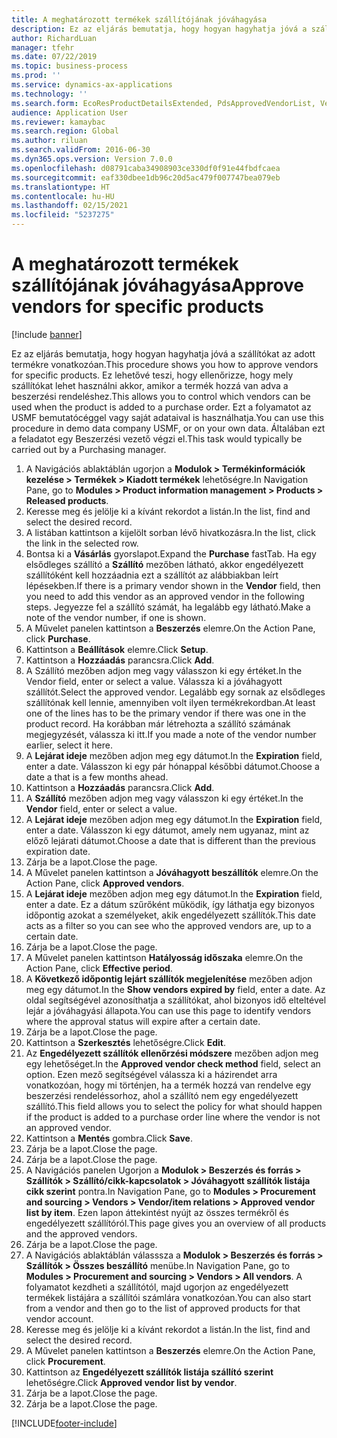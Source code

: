 ```yaml
---
title: A meghatározott termékek szállítójának jóváhagyása
description: Ez az eljárás bemutatja, hogy hogyan hagyhatja jóvá a szállítókat az adott termékre vonatkozóan.
author: RichardLuan
manager: tfehr
ms.date: 07/22/2019
ms.topic: business-process
ms.prod: ''
ms.service: dynamics-ax-applications
ms.technology: ''
ms.search.form: EcoResProductDetailsExtended, PdsApprovedVendorList, VendTable
audience: Application User
ms.reviewer: kamaybac
ms.search.region: Global
ms.author: riluan
ms.search.validFrom: 2016-06-30
ms.dyn365.ops.version: Version 7.0.0
ms.openlocfilehash: d08791caba34908903ce330df0f91e44fbdfcaea
ms.sourcegitcommit: eaf330dbee1db96c20d5ac479f007747bea079eb
ms.translationtype: HT
ms.contentlocale: hu-HU
ms.lasthandoff: 02/15/2021
ms.locfileid: "5237275"
---
```

# <a name="approve-vendors-for-specific-products"></a><span data-ttu-id="ef924-103">A meghatározott termékek szállítójának jóváhagyása</span><span class="sxs-lookup"><span data-stu-id="ef924-103">Approve vendors for specific products</span></span>

[!include [banner](../../includes/banner.md)]

<span data-ttu-id="ef924-104">Ez az eljárás bemutatja, hogy hogyan hagyhatja jóvá a szállítókat az adott termékre vonatkozóan.</span><span class="sxs-lookup"><span data-stu-id="ef924-104">This procedure shows you how to approve vendors for specific products.</span></span> <span data-ttu-id="ef924-105">Ez lehetővé teszi, hogy ellenőrizze, hogy mely szállítókat lehet használni akkor, amikor a termék hozzá van adva a beszerzési rendeléshez.</span><span class="sxs-lookup"><span data-stu-id="ef924-105">This allows you to control which vendors can be used when the product is added to a purchase order.</span></span> <span data-ttu-id="ef924-106">Ezt a folyamatot az USMF bemutatócéggel vagy saját adataival is használhatja.</span><span class="sxs-lookup"><span data-stu-id="ef924-106">You can use this procedure in demo data company USMF, or on your own data.</span></span> <span data-ttu-id="ef924-107">Általában ezt a feladatot egy Beszerzési vezető végzi el.</span><span class="sxs-lookup"><span data-stu-id="ef924-107">This task would typically be carried out by a Purchasing manager.</span></span>

1. <span data-ttu-id="ef924-108">A Navigációs ablaktáblán ugorjon a **Modulok > Termékinformációk kezelése > Termékek > Kiadott termékek** lehetőségre.</span><span class="sxs-lookup"><span data-stu-id="ef924-108">In Navigation Pane, go to **Modules > Product information management > Products > Released products**.</span></span>
2. <span data-ttu-id="ef924-109">Keresse meg és jelölje ki a kívánt rekordot a listán.</span><span class="sxs-lookup"><span data-stu-id="ef924-109">In the list, find and select the desired record.</span></span>
3. <span data-ttu-id="ef924-110">A listában kattintson a kijelölt sorban lévő hivatkozásra.</span><span class="sxs-lookup"><span data-stu-id="ef924-110">In the list, click the link in the selected row.</span></span>
4. <span data-ttu-id="ef924-111">Bontsa ki a **Vásárlás** gyorslapot.</span><span class="sxs-lookup"><span data-stu-id="ef924-111">Expand the **Purchase** fastTab.</span></span> <span data-ttu-id="ef924-112">Ha egy elsődleges szállító a **Szállító** mezőben látható, akkor engedélyezett szállítóként kell hozzáadnia ezt a szállítót az alábbiakban leírt lépésekben.</span><span class="sxs-lookup"><span data-stu-id="ef924-112">If there is a primary vendor shown in the **Vendor** field, then you need to add this vendor as an approved vendor in the following steps.</span></span> <span data-ttu-id="ef924-113">Jegyezze fel a szállító számát, ha legalább egy látható.</span><span class="sxs-lookup"><span data-stu-id="ef924-113">Make a note of the vendor number, if one is shown.</span></span>  
5. <span data-ttu-id="ef924-114">A Művelet panelen kattintson a **Beszerzés** elemre.</span><span class="sxs-lookup"><span data-stu-id="ef924-114">On the Action Pane, click **Purchase**.</span></span>
6. <span data-ttu-id="ef924-115">Kattintson a **Beállítások** elemre.</span><span class="sxs-lookup"><span data-stu-id="ef924-115">Click **Setup**.</span></span>
7. <span data-ttu-id="ef924-116">Kattintson a **Hozzáadás** parancsra.</span><span class="sxs-lookup"><span data-stu-id="ef924-116">Click **Add**.</span></span>
8. <span data-ttu-id="ef924-117">A Szállító mezőben adjon meg vagy válasszon ki egy értéket.</span><span class="sxs-lookup"><span data-stu-id="ef924-117">In the Vendor field, enter or select a value.</span></span> <span data-ttu-id="ef924-118">Válassza ki a jóváhagyott szállítót.</span><span class="sxs-lookup"><span data-stu-id="ef924-118">Select the approved vendor.</span></span> <span data-ttu-id="ef924-119">Legalább egy sornak az elsődleges szállítónak kell lennie, amennyiben volt ilyen termékrekordban.</span><span class="sxs-lookup"><span data-stu-id="ef924-119">At least one of the lines has to be the primary vendor if there was one in the product record.</span></span> <span data-ttu-id="ef924-120">Ha korábban már létrehozta a szállító számának megjegyzését, válassza ki itt.</span><span class="sxs-lookup"><span data-stu-id="ef924-120">If you made a note of the vendor number earlier, select it here.</span></span>  
9. <span data-ttu-id="ef924-121">A **Lejárat ideje** mezőben adjon meg egy dátumot.</span><span class="sxs-lookup"><span data-stu-id="ef924-121">In the **Expiration** field, enter a date.</span></span> <span data-ttu-id="ef924-122">Válasszon ki egy pár hónappal későbbi dátumot.</span><span class="sxs-lookup"><span data-stu-id="ef924-122">Choose a date a that is a few months ahead.</span></span>  
10. <span data-ttu-id="ef924-123">Kattintson a **Hozzáadás** parancsra.</span><span class="sxs-lookup"><span data-stu-id="ef924-123">Click **Add**.</span></span>
11. <span data-ttu-id="ef924-124">A **Szállító** mezőben adjon meg vagy válasszon ki egy értéket.</span><span class="sxs-lookup"><span data-stu-id="ef924-124">In the **Vendor** field, enter or select a value.</span></span>
12. <span data-ttu-id="ef924-125">A **Lejárat ideje** mezőben adjon meg egy dátumot.</span><span class="sxs-lookup"><span data-stu-id="ef924-125">In the **Expiration** field, enter a date.</span></span> <span data-ttu-id="ef924-126">Válasszon ki egy dátumot, amely nem ugyanaz, mint az előző lejárati dátumot.</span><span class="sxs-lookup"><span data-stu-id="ef924-126">Choose a date that is different than the previous expiration date.</span></span>  
13. <span data-ttu-id="ef924-127">Zárja be a lapot.</span><span class="sxs-lookup"><span data-stu-id="ef924-127">Close the page.</span></span>
14. <span data-ttu-id="ef924-128">A Művelet panelen kattintson a **Jóváhagyott beszállítók** elemre.</span><span class="sxs-lookup"><span data-stu-id="ef924-128">On the Action Pane, click **Approved vendors**.</span></span>
15. <span data-ttu-id="ef924-129">A **Lejárat ideje** mezőben adjon meg egy dátumot.</span><span class="sxs-lookup"><span data-stu-id="ef924-129">In the **Expiration** field, enter a date.</span></span> <span data-ttu-id="ef924-130">Ez a dátum szűrőként működik, így láthatja egy bizonyos időpontig azokat a személyeket, akik engedélyezett szállítók.</span><span class="sxs-lookup"><span data-stu-id="ef924-130">This date acts as a filter so you can see who the approved vendors are, up to a certain date.</span></span>  
16. <span data-ttu-id="ef924-131">Zárja be a lapot.</span><span class="sxs-lookup"><span data-stu-id="ef924-131">Close the page.</span></span>
17. <span data-ttu-id="ef924-132">A Művelet panelen kattintson **Hatályosság időszaka** elemre.</span><span class="sxs-lookup"><span data-stu-id="ef924-132">On the Action Pane, click **Effective period**.</span></span>
18. <span data-ttu-id="ef924-133">A **Következő időpontig lejárt szállítók megjelenítése** mezőben adjon meg egy dátumot.</span><span class="sxs-lookup"><span data-stu-id="ef924-133">In the **Show vendors expired by** field, enter a date.</span></span> <span data-ttu-id="ef924-134">Az oldal segítségével azonosíthatja a szállítókat, ahol bizonyos idő elteltével lejár a jóváhagyási állapota.</span><span class="sxs-lookup"><span data-stu-id="ef924-134">You can use this page to identify vendors where the approval status will expire after a certain date.</span></span>  
19. <span data-ttu-id="ef924-135">Zárja be a lapot.</span><span class="sxs-lookup"><span data-stu-id="ef924-135">Close the page.</span></span>
20. <span data-ttu-id="ef924-136">Kattintson a **Szerkesztés** lehetőségre.</span><span class="sxs-lookup"><span data-stu-id="ef924-136">Click **Edit**.</span></span>
21. <span data-ttu-id="ef924-137">Az **Engedélyezett szállítók ellenőrzési módszere** mezőben adjon meg egy lehetőséget.</span><span class="sxs-lookup"><span data-stu-id="ef924-137">In the **Approved vendor check method** field, select an option.</span></span> <span data-ttu-id="ef924-138">Ezen mező segítségével válassza ki a házirendet arra vonatkozóan, hogy mi történjen, ha a termék hozzá van rendelve egy beszerzési rendeléssorhoz, ahol a szállító nem egy engedélyezett szállító.</span><span class="sxs-lookup"><span data-stu-id="ef924-138">This field allows you to select the policy for what should happen if the product is added to a purchase order line where the vendor is not an approved vendor.</span></span>  
22. <span data-ttu-id="ef924-139">Kattintson a **Mentés** gombra.</span><span class="sxs-lookup"><span data-stu-id="ef924-139">Click **Save**.</span></span>
23. <span data-ttu-id="ef924-140">Zárja be a lapot.</span><span class="sxs-lookup"><span data-stu-id="ef924-140">Close the page.</span></span>
24. <span data-ttu-id="ef924-141">Zárja be a lapot.</span><span class="sxs-lookup"><span data-stu-id="ef924-141">Close the page.</span></span>
25. <span data-ttu-id="ef924-142">A Navigációs panelen Ugorjon a **Modulok > Beszerzés és forrás > Szállítók > Szállító/cikk-kapcsolatok > Jóváhagyott szállítók listája cikk szerint** pontra.</span><span class="sxs-lookup"><span data-stu-id="ef924-142">In Navigation Pane, go to **Modules > Procurement and sourcing > Vendors > Vendor/item relations > Approved vendor list by item**.</span></span> <span data-ttu-id="ef924-143">Ezen lapon áttekintést nyújt az összes termékről és engedélyezett szállítóról.</span><span class="sxs-lookup"><span data-stu-id="ef924-143">This page gives you an overview of all products and the approved vendors.</span></span>  
26. <span data-ttu-id="ef924-144">Zárja be a lapot.</span><span class="sxs-lookup"><span data-stu-id="ef924-144">Close the page.</span></span>
27. <span data-ttu-id="ef924-145">A Navigációs ablaktáblán válasssza a **Modulok > Beszerzés és forrás > Szállítók > Összes beszállító** menübe.</span><span class="sxs-lookup"><span data-stu-id="ef924-145">In Navigation Pane, go to **Modules > Procurement and sourcing > Vendors > All vendors**.</span></span> <span data-ttu-id="ef924-146">A folyamatot kezdheti a szállítótól, majd ugorjon az engedélyezett termékek listájára a szállítói számlára vonatkozóan.</span><span class="sxs-lookup"><span data-stu-id="ef924-146">You can also start from a vendor and then go to the list of approved products for that vendor account.</span></span>  
28. <span data-ttu-id="ef924-147">Keresse meg és jelölje ki a kívánt rekordot a listán.</span><span class="sxs-lookup"><span data-stu-id="ef924-147">In the list, find and select the desired record.</span></span>
29. <span data-ttu-id="ef924-148">A Művelet panelen kattintson a **Beszerzés** elemre.</span><span class="sxs-lookup"><span data-stu-id="ef924-148">On the Action Pane, click **Procurement**.</span></span>
30. <span data-ttu-id="ef924-149">Kattintson az **Engedélyezett szállítók listája szállító szerint** lehetőségre.</span><span class="sxs-lookup"><span data-stu-id="ef924-149">Click **Approved vendor list by vendor**.</span></span>
31. <span data-ttu-id="ef924-150">Zárja be a lapot.</span><span class="sxs-lookup"><span data-stu-id="ef924-150">Close the page.</span></span>
32. <span data-ttu-id="ef924-151">Zárja be a lapot.</span><span class="sxs-lookup"><span data-stu-id="ef924-151">Close the page.</span></span>



[!INCLUDE[footer-include](../../../includes/footer-banner.md)]